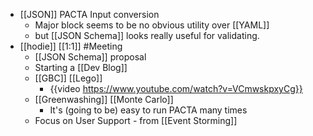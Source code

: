- [[JSON]] PACTA Input conversion
	- Major block seems to be no obvious utility over [[YAML]]
	- but [[JSON Schema]] looks really useful for validating.
- [[hodie]] [[1:1]] #Meeting
	- [[JSON Schema]] proposal
	- Starting a [[Dev Blog]]
	- [[GBC]] [[Lego]]
		- {{video https://www.youtube.com/watch?v=VCmwskpxyCg}}
	- [[Greenwashing]] [[Monte Carlo]]
		- It's (going to be) easy to run PACTA many times
	- Focus on User Support - from [[Event Storming]]